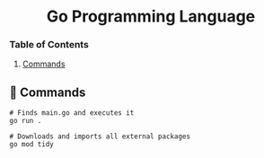 <h1 align="center">
  Go Programming Language
</h1>

### Table of Contents

1. [Commands](#commands)

## 🚀 Commands

```
# Finds main.go and executes it
go run .
```

```
# Downloads and imports all external packages
go mod tidy
```
